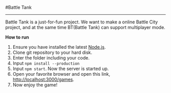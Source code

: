 #Battle Tank 

---
Battle Tank is a just-for-fun project. We want to make a online Battle City project, and at the same time BT(Battle Tank) can support multiplayer mode.

**How to run**  
1. Ensure you have installed the latest [Node.js](http://nodejs.org/).   
2. Clone git repository to your hard disk.  
3. Enter the folder including your code.  
4. Input `npm install --production`  
5. Input `npm start`. Now the server is started up.  
6. Open your favorite browser and open this link, [http://localhost:3000/games](http://localhost:3000/games).  
7. Now enjoy the game!


